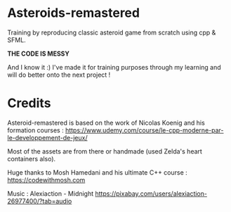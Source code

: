 # Asteroids-remastered

Training by reproducing classic asteroid game from scratch using cpp &amp; SFML.

**THE CODE IS MESSY**

And I know it :) I've made it for training purposes through my learning and will do better onto the next project !

# Credits

Asteroid-remastered is based on the work of Nicolas Koenig and his formation courses : https://www.udemy.com/course/le-cpp-moderne-par-le-developpement-de-jeux/

Most of the assets are from there or handmade (used Zelda's heart containers also).

Huge thanks to Mosh Hamedani and his ultimate C++ course : https://codewithmosh.com

Music : Alexiaction - Midnight https://pixabay.com/users/alexiaction-26977400/?tab=audio
